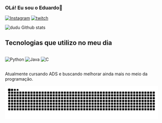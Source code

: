 ### OLá! Eu sou o Eduardo👋

[![Instagram](https://img.shields.io/badge/Instagram-E4405F?style=for-the-badge&logo=instagram&logoColor=white)](https://www.instagram.com/edcouth__/)
[![twitch](    https://img.shields.io/badge/Twitch-9146FF?style=for-the-badge&logo=twitch&logoColor=white)](https://www.twitch.tv/duduxssx)

![dudu Github stats](https://github-readme-stats.vercel.app/api?username=Dudusxx&show_icons=true&theme=radical)

## Tecnologias que utilizo no meu dia

<div style="display: inline_block"><br/>
  <img align alt="Python" src="https://img.shields.io/badge/Python-3776AB?style=for-the-badge&logo=python&logoColor=white">
    <img align alt="Java" src="https://img.shields.io/badge/Java-ED8B00?style=for-the-badge&logo=openjdk&logoColor=white">
      <img align alt="C" src="https://img.shields.io/badge/C-00599C?style=for-the-badge&logo=c&logoColor=white">
</div><br/>

Atualmente cursando ADS e buscando melhorar ainda mais no meio da programação.


<picture align="center">
  <source media="(prefers-color-scheme: dark)" srcset="https://raw.githubusercontent.com/Dudusxx/Dudusxx/output/github-contribution-grid-snake-dark.svg">
  <source media="(prefers-color-scheme: light)" srcset="https://raw.githubusercontent.com/Dudusxx/Dudusxx/output/github-contribution-grid-snake-dark.svg">
  <img align="center" alt="github contribution grid snake animation" src="https://raw.githubusercontent.com/Dudusxx/Dudusxx/output/github-contribution-grid-snake.svg">
</picture>

